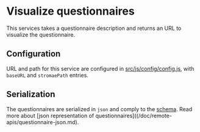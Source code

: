 # Visualize questionnaires

This services takes a questionnaire description and returns an URL to visualize the questionnaire.

## Configuration

URL and path for this service are configured in [src/js/config/config.js](https://github.com/InseeFr/Pogues/blob/master/src/js/config/config.js), with `baseURL` and `stromaePath` entries. 

## Serialization

The questionnaires are serialized in `json` and comply to the [schema](/doc/remote-apis/schema.md). Read more about [json representation of questionnaires]((/doc/remote-apis/questionnaire-json.md).